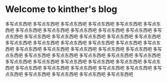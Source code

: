 # Welcome to kinther's blog

多写点东西吧
多写点东西吧
多写点东西吧
多写点东西吧
多写点东西吧
多写点东西吧
多写点东西吧
多写点东西吧
多写点东西吧
多写点东西吧
多写点东西吧
多写点东西吧
多写点东西吧
多写点东西吧
多写点东西吧
多写点东西吧
多写点东西吧
多写点东西吧
多写点东西吧
多写点东西吧
多写点东西吧
多写点东西吧
多写点东西吧
多写点东西吧
多写点东西吧
多写点东西吧
多写点东西吧
多写点东西吧
多写点东西吧
多写点东西吧
多写点东西吧
多写点东西吧
多写点东西吧
多写点东西吧
多写点东西吧
多写点东西吧
多写点东西吧
多写点东西吧
多写点东西吧
多写点东西吧
多写点东西吧
多写点东西吧
多写点东西吧
多写点东西吧
多写点东西吧
多写点东西吧
多写点东西吧
多写点东西吧
多写点东西吧
多写点东西吧
